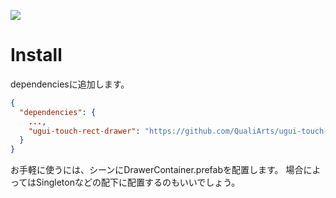 ![](Documents/top400.gif)
# Install

dependenciesに追加します。

```manifest.json
{
  "dependencies": {
    ...,
    "ugui-touch-rect-drawer": "https://github.com/QualiArts/ugui-touch-rect-drawer.git?path=Packages/ugui-touch-rect-drawer",
  }
}
```

お手軽に使うには、シーンにDrawerContainer.prefabを配置します。
場合によってはSingletonなどの配下に配置するのもいいでしょう。
